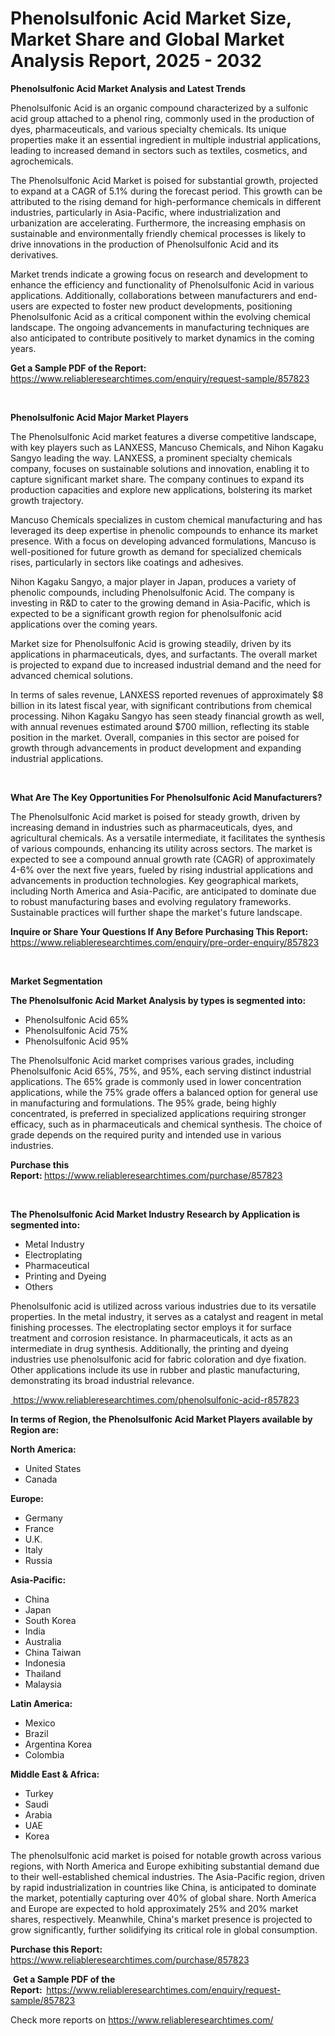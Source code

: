 <p><h1>Phenolsulfonic Acid Market Size, Market Share and Global Market Analysis Report, 2025 - 2032</h1></p><p><strong>Phenolsulfonic Acid Market Analysis and Latest Trends</strong></p>
<p><p>Phenolsulfonic Acid is an organic compound characterized by a sulfonic acid group attached to a phenol ring, commonly used in the production of dyes, pharmaceuticals, and various specialty chemicals. Its unique properties make it an essential ingredient in multiple industrial applications, leading to increased demand in sectors such as textiles, cosmetics, and agrochemicals.</p><p>The Phenolsulfonic Acid Market is poised for substantial growth, projected to expand at a CAGR of 5.1% during the forecast period. This growth can be attributed to the rising demand for high-performance chemicals in different industries, particularly in Asia-Pacific, where industrialization and urbanization are accelerating. Furthermore, the increasing emphasis on sustainable and environmentally friendly chemical processes is likely to drive innovations in the production of Phenolsulfonic Acid and its derivatives.</p><p>Market trends indicate a growing focus on research and development to enhance the efficiency and functionality of Phenolsulfonic Acid in various applications. Additionally, collaborations between manufacturers and end-users are expected to foster new product developments, positioning Phenolsulfonic Acid as a critical component within the evolving chemical landscape. The ongoing advancements in manufacturing techniques are also anticipated to contribute positively to market dynamics in the coming years.</p></p>
<p><strong>Get a Sample PDF of the Report:&nbsp;</strong> <a href="https://www.reliableresearchtimes.com/enquiry/request-sample/857823?utm_campaign=2205&utm_medium=2&utm_source=Github&utm_content=ia&utm_term=31032025&utm_id=phenolsulfonic-acid">https://www.reliableresearchtimes.com/enquiry/request-sample/857823</a></p>
<p>&nbsp;</p>
<p><strong>Phenolsulfonic Acid Major Market Players</strong></p>
<p><p>The Phenolsulfonic Acid market features a diverse competitive landscape, with key players such as LANXESS, Mancuso Chemicals, and Nihon Kagaku Sangyo leading the way. LANXESS, a prominent specialty chemicals company, focuses on sustainable solutions and innovation, enabling it to capture significant market share. The company continues to expand its production capacities and explore new applications, bolstering its market growth trajectory.</p><p>Mancuso Chemicals specializes in custom chemical manufacturing and has leveraged its deep expertise in phenolic compounds to enhance its market presence. With a focus on developing advanced formulations, Mancuso is well-positioned for future growth as demand for specialized chemicals rises, particularly in sectors like coatings and adhesives.</p><p>Nihon Kagaku Sangyo, a major player in Japan, produces a variety of phenolic compounds, including Phenolsulfonic Acid. The company is investing in R&D to cater to the growing demand in Asia-Pacific, which is expected to be a significant growth region for phenolsulfonic acid applications over the coming years.</p><p>Market size for Phenolsulfonic Acid is growing steadily, driven by its applications in pharmaceuticals, dyes, and surfactants. The overall market is projected to expand due to increased industrial demand and the need for advanced chemical solutions.</p><p>In terms of sales revenue, LANXESS reported revenues of approximately $8 billion in its latest fiscal year, with significant contributions from chemical processing. Nihon Kagaku Sangyo has seen steady financial growth as well, with annual revenues estimated around $700 million, reflecting its stable position in the market. Overall, companies in this sector are poised for growth through advancements in product development and expanding industrial applications.</p></p>
<p>&nbsp;</p>
<p><strong>What Are The Key Opportunities For Phenolsulfonic Acid Manufacturers?</strong></p>
<p><p>The Phenolsulfonic Acid market is poised for steady growth, driven by increasing demand in industries such as pharmaceuticals, dyes, and agricultural chemicals. As a versatile intermediate, it facilitates the synthesis of various compounds, enhancing its utility across sectors. The market is expected to see a compound annual growth rate (CAGR) of approximately 4-6% over the next five years, fueled by rising industrial applications and advancements in production technologies. Key geographical markets, including North America and Asia-Pacific, are anticipated to dominate due to robust manufacturing bases and evolving regulatory frameworks. Sustainable practices will further shape the market's future landscape.</p></p>
<p><strong>Inquire or Share Your Questions If Any Before Purchasing This Report:</strong> <a href="https://www.reliableresearchtimes.com/enquiry/pre-order-enquiry/857823?utm_campaign=2205&utm_medium=2&utm_source=Github&utm_content=ia&utm_term=31032025&utm_id=phenolsulfonic-acid">https://www.reliableresearchtimes.com/enquiry/pre-order-enquiry/857823</a></p>
<p>&nbsp;</p>
<p><strong>Market Segmentation</strong></p>
<p><strong>The Phenolsulfonic Acid Market Analysis by types is segmented into:</strong></p>
<p><ul><li>Phenolsulfonic Acid 65%</li><li>Phenolsulfonic Acid 75%</li><li>Phenolsulfonic Acid 95%</li></ul></p>
<p><p>The Phenolsulfonic Acid market comprises various grades, including Phenolsulfonic Acid 65%, 75%, and 95%, each serving distinct industrial applications. The 65% grade is commonly used in lower concentration applications, while the 75% grade offers a balanced option for general use in manufacturing and formulations. The 95% grade, being highly concentrated, is preferred in specialized applications requiring stronger efficacy, such as in pharmaceuticals and chemical synthesis. The choice of grade depends on the required purity and intended use in various industries.</p></p>
<p><strong>Purchase this Report:&nbsp;</strong><a href="https://www.reliableresearchtimes.com/purchase/857823?utm_campaign=2205&utm_medium=2&utm_source=Github&utm_content=ia&utm_term=31032025&utm_id=phenolsulfonic-acid">https://www.reliableresearchtimes.com/purchase/857823</a></p>
<p>&nbsp;</p>
<p><strong>The Phenolsulfonic Acid Market Industry Research by Application is segmented into:</strong></p>
<p><ul><li>Metal Industry</li><li>Electroplating</li><li>Pharmaceutical</li><li>Printing and Dyeing</li><li>Others</li></ul></p>
<p><p>Phenolsulfonic acid is utilized across various industries due to its versatile properties. In the metal industry, it serves as a catalyst and reagent in metal finishing processes. The electroplating sector employs it for surface treatment and corrosion resistance. In pharmaceuticals, it acts as an intermediate in drug synthesis. Additionally, the printing and dyeing industries use phenolsulfonic acid for fabric coloration and dye fixation. Other applications include its use in rubber and plastic manufacturing, demonstrating its broad industrial relevance.</p></p>
<p><a href="https://www.reliableresearchtimes.com/phenolsulfonic-acid-r857823?utm_campaign=2205&utm_medium=2&utm_source=Github&utm_content=ia&utm_term=31032025&utm_id=phenolsulfonic-acid">&nbsp;https://www.reliableresearchtimes.com/phenolsulfonic-acid-r857823</a></p>
<p><strong>In terms of Region, the Phenolsulfonic Acid Market Players available by Region are:</strong></p>
<p>
    <p> <strong> North America: </strong>
        <ul>
            <li>United States</li>
            <li>Canada</li>
        </ul>
        </p> 
    <p> <strong> Europe: </strong>
        <ul>
            <li>Germany</li>
            <li>France</li>
            <li>U.K.</li>
            <li>Italy</li>
            <li>Russia</li>
        </ul>
        </p> 
    <p> <strong> Asia-Pacific: </strong>
        <ul>
            <li>China</li>
            <li>Japan</li>
            <li>South Korea</li>
            <li>India</li>
            <li>Australia</li>
            <li>China Taiwan</li>
            <li>Indonesia</li>
            <li>Thailand</li>
            <li>Malaysia</li>
        </ul>
        </p> 
    <p> <strong> Latin America: </strong>
        <ul>
            <li>Mexico</li>
            <li>Brazil</li>
            <li>Argentina Korea</li>
            <li>Colombia</li>
        </ul>
        </p> 
    <p> <strong> Middle East & Africa: </strong>
        <ul>
            <li>Turkey</li>
            <li>Saudi</li>
            <li>Arabia</li>
            <li>UAE</li>
            <li>Korea</li>
        </ul>
    </p>
    </p>
<p><p>The phenolsulfonic acid market is poised for notable growth across various regions, with North America and Europe exhibiting substantial demand due to their well-established chemical industries. The Asia-Pacific region, driven by rapid industrialization in countries like China, is anticipated to dominate the market, potentially capturing over 40% of global share. North America and Europe are expected to hold approximately 25% and 20% market shares, respectively. Meanwhile, China's market presence is projected to grow significantly, further solidifying its critical role in global consumption.</p></p>
<p><strong>Purchase this Report: </strong><a href="https://www.reliableresearchtimes.com/purchase/857823?utm_campaign=2205&utm_medium=2&utm_source=Github&utm_content=ia&utm_term=31032025&utm_id=phenolsulfonic-acid">https://www.reliableresearchtimes.com/purchase/857823</a></p>
<p>&nbsp;<strong>Get a Sample PDF of the Report:&nbsp;&nbsp;</strong><a href="https://www.reliableresearchtimes.com/enquiry/request-sample/857823?utm_campaign=2205&utm_medium=2&utm_source=Github&utm_content=ia&utm_term=31032025&utm_id=phenolsulfonic-acid">https://www.reliableresearchtimes.com/enquiry/request-sample/857823</a></p>
<p><strong></strong></p>
<p>Check more reports on <a href="https://www.reliableresearchtimes.com/?utm_campaign=2205&utm_medium=2&utm_source=Github&utm_content=ia&utm_term=31032025&utm_id=phenolsulfonic-acid">https://www.reliableresearchtimes.com/</a></p>